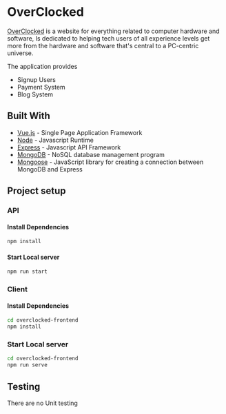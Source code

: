 # OverClocked

[OverClocked](https://overclocked.herokuapp.com/) is a website for everything related to computer hardware and software, Is dedicated to helping tech users of all experience levels get more from the hardware and software that's central to a PC-centric universe.

The application provides

- Signup Users
- Payment System
- Blog System

## Built With

- [Vue.js](https://vuejs.org/) - Single Page Application Framework
- [Node](https://nodejs.org) - Javascript Runtime
- [Express](https://expressjs.com/) - Javascript API Framework
- [MongoDB](https://mongodb.com/) - NoSQL database management program
- [Mongoose](https://mongoosejs.com/) - JavaScript library for creating a connection between MongoDB and Express

## Project setup

### API

#### Install Dependencies

```bash
npm install
```

#### Start Local server

```bash
npm run start
```

### Client

#### Install Dependencies

```bash
cd overclocked-frontend
npm install
```

### Start Local server

```bash
cd overclocked-frontend
npm run serve
```

## Testing

There are no Unit testing
